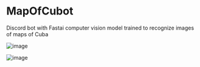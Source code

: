 # MapOfCubot
Discord bot with Fastai computer vision model trained to recognize images of maps of Cuba

![image](https://user-images.githubusercontent.com/36943811/117494923-d8c15180-af29-11eb-879e-bfba58ddd745.png)


![image](https://user-images.githubusercontent.com/36943811/117494852-bf200a00-af29-11eb-845b-51f588aec65a.png)
